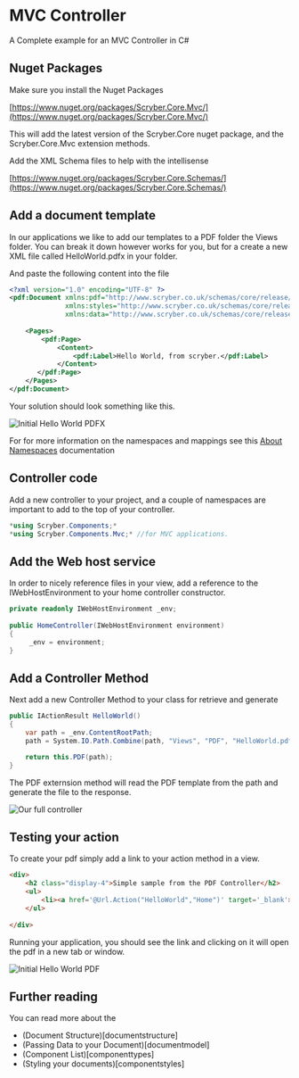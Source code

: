 # MVC Controller 

A Complete example for an MVC Controller in C#

## Nuget Packages

Make sure you install the Nuget Packages

[https://www.nuget.org/packages/Scryber.Core.Mvc/](https://www.nuget.org/packages/Scryber.Core.Mvc/)

This will add the latest version of the Scryber.Core nuget package, and the Scryber.Core.Mvc extension methods.

Add the XML Schema files to help with the intellisense

[https://www.nuget.org/packages/Scryber.Core.Schemas/](https://www.nuget.org/packages/Scryber.Core.Schemas/)


## Add a document template

In our applications we like to add our templates to a PDF folder the Views folder. You can break it down however works for you, but for a create a new XML file called HelloWorld.pdfx in your folder.

And paste the following content into the file

```xml
<?xml version="1.0" encoding="UTF-8" ?>
<pdf:Document xmlns:pdf="http://www.scryber.co.uk/schemas/core/release/v1/Scryber.Components.xsd"
              xmlns:styles="http://www.scryber.co.uk/schemas/core/release/v1/Scryber.Styles.xsd"
              xmlns:data="http://www.scryber.co.uk/schemas/core/release/v1/Scryber.Data.xsd">
    
    <Pages>
        <pdf:Page>
            <Content>
                <pdf:Label>Hello World, from scryber.</pdf:Label>
            </Content>
       </pdf:Page>
    </Pages>
</pdf:Document>
```

Your solution should look something like this.

![Initial Hello World PDFX](images/initialhellowworld.png)


For for more information on the namespaces and mappings see this [About Namespaces](namespaces-and-assemblies) documentation

## Controller code

Add a new controller to your project, and a couple of namespaces are important to add to the top of your controller.

```csharp
*using Scryber.Components;*
*using Scryber.Components.Mvc;* //for MVC applications.
```

## Add the Web host service

In order to nicely reference files in your view, add a reference to the IWebHostEnvironment to your home controller constructor.

```csharp
private readonly IWebHostEnvironment _env;
        
public HomeController(IWebHostEnvironment environment)
{
     _env = environment;
}
```

## Add a Controller Method

Next add a new Controller Method to your class for retrieve and generate

```csharp
public IActionResult HelloWorld()
{
    var path = _env.ContentRootPath;
    path = System.IO.Path.Combine(path, "Views", "PDF", "HelloWorld.pdfx");

    return this.PDF(path);
}
```

The PDF externsion method will read the PDF template from the path and generate the file to the response.

![Our full controller](/images/homecontroller.png)

## Testing your action

To create your pdf simply add a link to your action method in a view.


```html
<div>
    <h2 class="display-4">Simple sample from the PDF Controller</h2>
    <ul>
        <li><a href='@Url.Action("HelloWorld","Home")' target='_blank'>Hello World PDF</a></li>
    </ul>
    
</div>
```

Running your application, you should see the link and clicking on it will open the pdf in a new tab or window.

![Initial Hello World PDF](./images/hellowworldpage.png)

## Further reading

You can read more about the 
* (Document Structure)[documentstructure]
* (Passing Data to your Document)[documentmodel]
* (Component List)[componenttypes]
* (Styling your documents)[componentstyles]